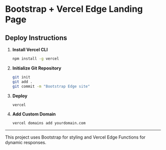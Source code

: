 # Bootstrap + Vercel Edge Landing Page

## Deploy Instructions

1. **Install Vercel CLI**
   ```bash
   npm install -g vercel
   ```

2. **Initialize Git Repository**
   ```bash
   git init
   git add .
   git commit -m "Bootstrap Edge site"
   ```

3. **Deploy**
   ```bash
   vercel
   ```

4. **Add Custom Domain**
   ```bash
   vercel domains add yourdomain.com
   ```

---
This project uses Bootstrap for styling and Vercel Edge Functions for dynamic responses.
